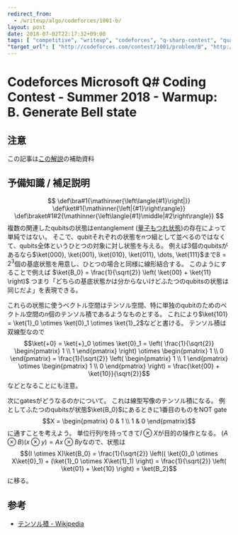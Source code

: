 ```yaml
---
redirect_from:
  - /writeup/algo/codeforces/1001-b/
layout: post
date: 2018-07-02T22:17:32+09:00
tags: [ "competitive", "writeup", "codeforces", "q-sharp-contest", "quantum-computing" ]
"target_url": [ "http://codeforces.com/contest/1001/problem/B", "http://takeo1116.sakura.ne.jp/cfqs01b.html" ]
---
```


# Codeforces Microsoft Q# Coding Contest - Summer 2018 - Warmup: B. Generate Bell state

## 注意

この記事は[この解説](http://takeo1116.sakura.ne.jp/cfqs01b.html)の補助資料

## 予備知識 / 補足説明

$$
\def\bra#1{\mathinner{\left\langle{#1}\right|}}
\def\ket#1{\mathinner{\left|{#1}\right\rangle}}
\def\braket#1#2{\mathinner{\left\langle{#1}\middle|#2\right\rangle}}
$$
複数の関連したqubitsの状態はentanglement ([量子もつれ状態](https://ja.wikipedia.org/wiki/%E9%87%8F%E5%AD%90%E3%82%82%E3%81%A4%E3%82%8C))の存在によって単純ではない。
そこで、qubitそれぞれの状態を$n$つ組として並べるのではなくて、qubits全体というひとつの対象に対し状態を与える。
例えば$3$個のqubitsがあるなら$\ket{000}, \ket{001}, \ket{010}, \ket{011}, \dots, \ket{111}$まで$8 = 2^3$個の基底状態を用意し、ひとつの場合と同様に線形結合する。
このようにすることで例えば $\ket{B_0} = \frac{1}{\sqrt{2}} \left( \ket{00} + \ket{11} \right)$ つまり「どちらの基底状態かは分からないけどふたつのqubitsの状態は同じだよ」を表現できる。

これらの状態に使うベクトル空間はテンソル空間、特に単独のqubitのためのベクトル空間の$n$個のテンソル積であるようなものとする。
これにより<span>$\ket{101} = \ket{1}_0 \otimes \ket{0}_1 \otimes \ket{1}_2$</span>などと書ける。
テンソル積は双線型なので<span>$$\ket{+0} = \ket{+}_0 \otimes \ket{0}_1 = \left( \frac{1}{\sqrt{2}} \begin{pmatrix} 1 \\ 1 \end{pmatrix} \right) \otimes \begin{pmatrix} 1 \\ 0 \end{pmatrix} = \frac{1}{\sqrt{2}} \left( \begin{pmatrix} 1 \\ 1 \end{pmatrix} \otimes \begin{pmatrix} 1 \\ 0 \end{pmatrix} \right) = \frac{\ket{00} + \ket{10}}{\sqrt{2}}$$</span>などとなることにも注意。

次にgatesがどうなるのかについて。
これは線型写像のテンソル積になる。
例としてふたつのqubitsが状態$\ket{B_0}$にあるときに$1$番目のものをNOT gate $$X = \begin{pmatrix} 0 & 1 \\ 1 & 0 \end{pmatrix}$$に通すことを考えよう。
単位行列$I$を持ってきて$I \otimes X$が目的の操作となる。
$(A \otimes B)(x \otimes y) = Ax \otimes By$なので、状態は<span>$$(I \otimes X)\ket{B_0} = \frac{1}{\sqrt{2}} \left(( \ket{0}_0 \otimes X\ket{0}_1) + (\ket{1}_0 \otimes X\ket{1}_1) \right) = \frac{1}{\sqrt{2}} \left( \ket{01} + \ket{10} \right) = \ket{B_2}$$</span>に移る。

## 参考

-   [テンソル積 - Wikipedia](https://ja.wikipedia.org/wiki/%E3%83%86%E3%83%B3%E3%82%BD%E3%83%AB%E7%A9%8D)
